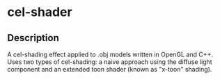 # cel-shader
## Description
A cel-shading effect applied to .obj models written in OpenGL and C++. 
Uses two types of cel-shading: a naive approach using the diffuse light component and an extended toon shader (known as "x-toon" shading).


